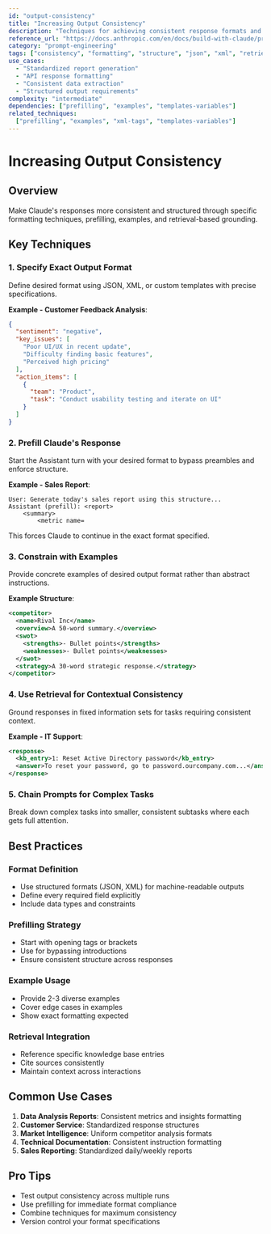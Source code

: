 ```yaml
---
id: "output-consistency"
title: "Increasing Output Consistency"
description: "Techniques for achieving consistent response formats and structures across multiple interactions"
reference_url: "https://docs.anthropic.com/en/docs/build-with-claude/prompt-engineering/increase-consistency"
category: "prompt-engineering"
tags: ["consistency", "formatting", "structure", "json", "xml", "retrieval"]
use_cases:
  - "Standardized report generation"
  - "API response formatting"
  - "Consistent data extraction"
  - "Structured output requirements"
complexity: "intermediate"
dependencies: ["prefilling", "examples", "templates-variables"]
related_techniques:
  ["prefilling", "examples", "xml-tags", "templates-variables"]
---
```


# Increasing Output Consistency

## Overview

Make Claude's responses more consistent and structured through specific formatting techniques,
prefilling, examples, and retrieval-based grounding.

## Key Techniques

### 1. Specify Exact Output Format

Define desired format using JSON, XML, or custom templates with precise specifications.

**Example - Customer Feedback Analysis**:

```json
{
  "sentiment": "negative",
  "key_issues": [
    "Poor UI/UX in recent update",
    "Difficulty finding basic features",
    "Perceived high pricing"
  ],
  "action_items": [
    {
      "team": "Product",
      "task": "Conduct usability testing and iterate on UI"
    }
  ]
}
```

### 2. Prefill Claude's Response

Start the Assistant turn with your desired format to bypass preambles and enforce structure.

**Example - Sales Report**:

```text
User: Generate today's sales report using this structure...
Assistant (prefill): <report>
    <summary>
        <metric name=
```

This forces Claude to continue in the exact format specified.

### 3. Constrain with Examples

Provide concrete examples of desired output format rather than abstract instructions.

**Example Structure**:

```xml
<competitor>
  <name>Rival Inc</name>
  <overview>A 50-word summary.</overview>
  <swot>
    <strengths>- Bullet points</strengths>
    <weaknesses>- Bullet points</weaknesses>
  </swot>
  <strategy>A 30-word strategic response.</strategy>
</competitor>
```

### 4. Use Retrieval for Contextual Consistency

Ground responses in fixed information sets for tasks requiring consistent context.

**Example - IT Support**:

```xml
<response>
  <kb_entry>1: Reset Active Directory password</kb_entry>
  <answer>To reset your password, go to password.ourcompany.com...</answer>
</response>
```

### 5. Chain Prompts for Complex Tasks

Break down complex tasks into smaller, consistent subtasks where each gets full attention.

## Best Practices

### Format Definition

- Use structured formats (JSON, XML) for machine-readable outputs
- Define every required field explicitly
- Include data types and constraints

### Prefilling Strategy

- Start with opening tags or brackets
- Use for bypassing introductions
- Ensure consistent structure across responses

### Example Usage

- Provide 2-3 diverse examples
- Cover edge cases in examples
- Show exact formatting expected

### Retrieval Integration

- Reference specific knowledge base entries
- Cite sources consistently
- Maintain context across interactions

## Common Use Cases

1. **Data Analysis Reports**: Consistent metrics and insights formatting
2. **Customer Service**: Standardized response structures
3. **Market Intelligence**: Uniform competitor analysis formats
4. **Technical Documentation**: Consistent instruction formatting
5. **Sales Reporting**: Standardized daily/weekly reports

## Pro Tips

- Test output consistency across multiple runs
- Use prefilling for immediate format compliance
- Combine techniques for maximum consistency
- Version control your format specifications
